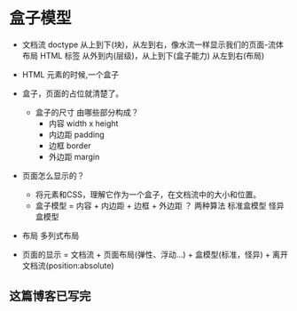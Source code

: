 # 盒子模型

- 文档流
  doctype
  从上到下(块)，从左到右，像水流一样显示我们的页面-流体布局
  HTML 标签 从外到内(层级)，从上到下(盒子能力) 从左到右(布局)
- HTML 元素的时候,一个盒子
- 盒子，页面的占位就清楚了。
  - 盒子的尺寸 由哪些部分构成？
    - 内容 width x height
    - 内边距 padding
    - 边框 border
    - 外边距 margin

- 页面怎么显示的？
  - 将元素和CSS，理解它作为一个盒子，在文档流中的大小和位置。
  - 盒子模型 = 内容 + 内边距 + 边框 + 外边距 ？
    两种算法 标准盒模型 怪异盒模型

- 布局
  多列式布局

- 页面的显示 = 文档流 + 页面布局(弹性、浮动...) + 盒模型(标准，怪异) + 离开文档流(position:absolute)

## 这篇博客已写完
